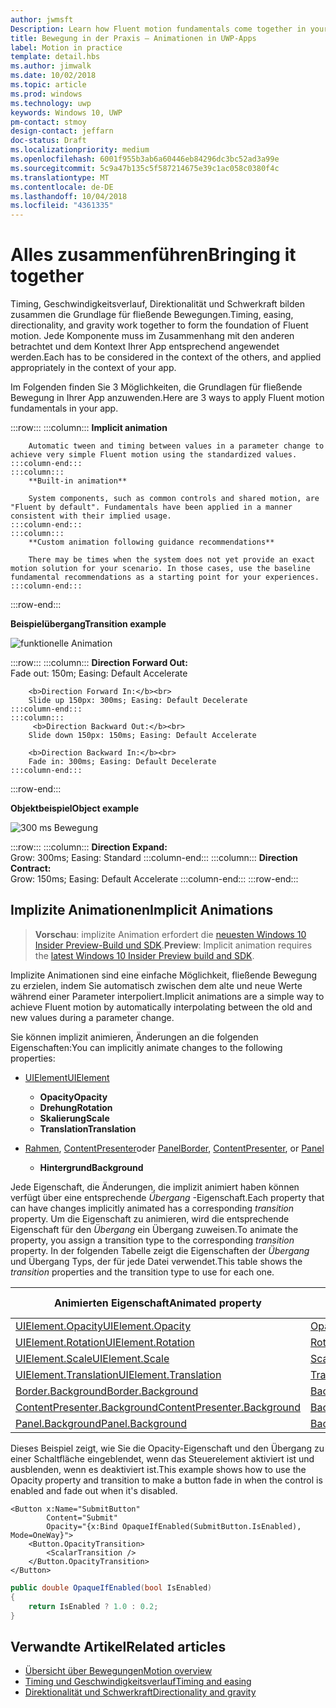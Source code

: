 ```yaml
---
author: jwmsft
Description: Learn how Fluent motion fundamentals come together in your app.
title: Bewegung in der Praxis – Animationen in UWP-Apps
label: Motion in practice
template: detail.hbs
ms.author: jimwalk
ms.date: 10/02/2018
ms.topic: article
ms.prod: windows
ms.technology: uwp
keywords: Windows 10, UWP
pm-contact: stmoy
design-contact: jeffarn
doc-status: Draft
ms.localizationpriority: medium
ms.openlocfilehash: 6001f955b3ab6a60446eb84296dc3bc52ad3a99e
ms.sourcegitcommit: 5c9a47b135c5f587214675e39c1ac058c0380f4c
ms.translationtype: MT
ms.contentlocale: de-DE
ms.lasthandoff: 10/04/2018
ms.locfileid: "4361335"
---
```

# <a name="bringing-it-together"></a><span data-ttu-id="4b36c-103">Alles zusammenführen</span><span class="sxs-lookup"><span data-stu-id="4b36c-103">Bringing it together</span></span>

<span data-ttu-id="4b36c-104">Timing, Geschwindigkeitsverlauf, Direktionalität und Schwerkraft bilden zusammen die Grundlage für fließende Bewegungen.</span><span class="sxs-lookup"><span data-stu-id="4b36c-104">Timing, easing, directionality, and gravity work together to form the foundation of Fluent motion.</span></span> <span data-ttu-id="4b36c-105">Jede Komponente muss im Zusammenhang mit den anderen betrachtet und dem Kontext Ihrer App entsprechend angewendet werden.</span><span class="sxs-lookup"><span data-stu-id="4b36c-105">Each has to be considered in the context of the others, and applied appropriately in the context of your app.</span></span>

<span data-ttu-id="4b36c-106">Im Folgenden finden Sie 3 Möglichkeiten, die Grundlagen für fließende Bewegung in Ihrer App anzuwenden.</span><span class="sxs-lookup"><span data-stu-id="4b36c-106">Here are 3 ways to apply Fluent motion fundamentals in your app.</span></span>

:::row:::
    :::column:::
        **Implicit animation**

        Automatic tween and timing between values in a parameter change to achieve very simple Fluent motion using the standardized values.
    :::column-end:::
    :::column:::
        **Built-in animation**

        System components, such as common controls and shared motion, are "Fluent by default". Fundamentals have been applied in a manner consistent with their implied usage.
    :::column-end:::
    :::column:::
        **Custom animation following guidance recommendations**

        There may be times when the system does not yet provide an exact motion solution for your scenario. In those cases, use the baseline fundamental recommendations as a starting point for your experiences.
    :::column-end:::
:::row-end:::

**<span data-ttu-id="4b36c-107">Beispielübergang</span><span class="sxs-lookup"><span data-stu-id="4b36c-107">Transition example</span></span>**

![funktionelle Animation](images/pageRefresh.gif)

:::row:::
    :::column:::
        <b>Direction Forward Out:</b><br>
        Fade out: 150m; Easing: Default Accelerate

        <b>Direction Forward In:</b><br>
        Slide up 150px: 300ms; Easing: Default Decelerate
    :::column-end:::
    :::column:::
         <b>Direction Backward Out:</b><br>
        Slide down 150px: 150ms; Easing: Default Accelerate

        <b>Direction Backward In:</b><br>
        Fade in: 300ms; Easing: Default Decelerate
    :::column-end:::
:::row-end:::

**<span data-ttu-id="4b36c-109">Objektbeispiel</span><span class="sxs-lookup"><span data-stu-id="4b36c-109">Object example</span></span>**

 ![300 ms Bewegung](images/control.gif)

:::row:::
    :::column:::
        <b>Direction Expand:</b><br>
        Grow: 300ms; Easing: Standard
    :::column-end:::
    :::column:::
        <b>Direction Contract:</b><br>
        Grow: 150ms; Easing: Default Accelerate
    :::column-end:::
:::row-end:::

## <a name="implicit-animations"></a><span data-ttu-id="4b36c-111">Implizite Animationen</span><span class="sxs-lookup"><span data-stu-id="4b36c-111">Implicit Animations</span></span>

> <span data-ttu-id="4b36c-112">**Vorschau**: implizite Animation erfordert die [neuesten Windows 10 Insider Preview-Build und SDK](https://insider.windows.com/for-developers/).</span><span class="sxs-lookup"><span data-stu-id="4b36c-112">**Preview**: Implicit animation requires the [latest Windows 10 Insider Preview build and SDK](https://insider.windows.com/for-developers/).</span></span>

<span data-ttu-id="4b36c-113">Implizite Animationen sind eine einfache Möglichkeit, fließende Bewegung zu erzielen, indem Sie automatisch zwischen dem alte und neue Werte während einer Parameter interpoliert.</span><span class="sxs-lookup"><span data-stu-id="4b36c-113">Implicit animations are a simple way to achieve Fluent motion by automatically interpolating between the old and new values during a parameter change.</span></span>

<span data-ttu-id="4b36c-114">Sie können implizit animieren, Änderungen an die folgenden Eigenschaften:</span><span class="sxs-lookup"><span data-stu-id="4b36c-114">You can implicitly animate changes to the following properties:</span></span>

- [<span data-ttu-id="4b36c-115">UIElement</span><span class="sxs-lookup"><span data-stu-id="4b36c-115">UIElement</span></span>](/uwp/api/windows.ui.xaml.uielement)
  - **<span data-ttu-id="4b36c-116">Opacity</span><span class="sxs-lookup"><span data-stu-id="4b36c-116">Opacity</span></span>**
  - **<span data-ttu-id="4b36c-117">Drehung</span><span class="sxs-lookup"><span data-stu-id="4b36c-117">Rotation</span></span>**
  - **<span data-ttu-id="4b36c-118">Skalierung</span><span class="sxs-lookup"><span data-stu-id="4b36c-118">Scale</span></span>**
  - **<span data-ttu-id="4b36c-119">Translation</span><span class="sxs-lookup"><span data-stu-id="4b36c-119">Translation</span></span>**

- <span data-ttu-id="4b36c-120">[Rahmen](/uwp/api/windows.ui.xaml.controls.border), [ContentPresenter](/uwp/api/windows.ui.xaml.controls.contentpresenter)oder [Panel](/uwp/api/windows.ui.xaml.controls.panel)</span><span class="sxs-lookup"><span data-stu-id="4b36c-120">[Border](/uwp/api/windows.ui.xaml.controls.border), [ContentPresenter](/uwp/api/windows.ui.xaml.controls.contentpresenter), or [Panel](/uwp/api/windows.ui.xaml.controls.panel)</span></span>
  - **<span data-ttu-id="4b36c-121">Hintergrund</span><span class="sxs-lookup"><span data-stu-id="4b36c-121">Background</span></span>**

<span data-ttu-id="4b36c-122">Jede Eigenschaft, die Änderungen, die implizit animiert haben können verfügt über eine entsprechende _Übergang_ -Eigenschaft.</span><span class="sxs-lookup"><span data-stu-id="4b36c-122">Each property that can have changes implicitly animated has a corresponding _transition_ property.</span></span> <span data-ttu-id="4b36c-123">Um die Eigenschaft zu animieren, wird die entsprechende Eigenschaft für den _Übergang_ ein Übergang zuweisen.</span><span class="sxs-lookup"><span data-stu-id="4b36c-123">To animate the property, you assign a transition type to the corresponding _transition_ property.</span></span> <span data-ttu-id="4b36c-124">In der folgenden Tabelle zeigt die Eigenschaften der _Übergang_ und Übergang Typs, der für jede Datei verwendet.</span><span class="sxs-lookup"><span data-stu-id="4b36c-124">This table shows the _transition_ properties and the transition type to use for each one.</span></span>

| <span data-ttu-id="4b36c-125">Animierten Eigenschaft</span><span class="sxs-lookup"><span data-stu-id="4b36c-125">Animated property</span></span> | <span data-ttu-id="4b36c-126">Übergang-Eigenschaft</span><span class="sxs-lookup"><span data-stu-id="4b36c-126">Transition property</span></span> | <span data-ttu-id="4b36c-127">Implizite Übergangstyp</span><span class="sxs-lookup"><span data-stu-id="4b36c-127">Implicit transition type</span></span> |
| -- | -- | -- |
| [<span data-ttu-id="4b36c-128">UIElement.Opacity</span><span class="sxs-lookup"><span data-stu-id="4b36c-128">UIElement.Opacity</span></span>](/uwp/api/windows.ui.xaml.uielement.opacity) | [<span data-ttu-id="4b36c-129">OpacityTransition</span><span class="sxs-lookup"><span data-stu-id="4b36c-129">OpacityTransition</span></span>](/uwp/api/windows.ui.xaml.uielement.opacitytransition) | [<span data-ttu-id="4b36c-130">ScalarTransition</span><span class="sxs-lookup"><span data-stu-id="4b36c-130">ScalarTransition</span></span>](/uwp/api/windows.ui.xaml.scalartransition) |
| [<span data-ttu-id="4b36c-131">UIElement.Rotation</span><span class="sxs-lookup"><span data-stu-id="4b36c-131">UIElement.Rotation</span></span>](/uwp/api/windows.ui.xaml.uielement.rotation) | [<span data-ttu-id="4b36c-132">RotationTransition</span><span class="sxs-lookup"><span data-stu-id="4b36c-132">RotationTransition</span></span>](/uwp/api/windows.ui.xaml.uielement.rotationtransition) | [<span data-ttu-id="4b36c-133">ScalarTransition</span><span class="sxs-lookup"><span data-stu-id="4b36c-133">ScalarTransition</span></span>](/uwp/api/windows.ui.xaml.scalartransition) |
| [<span data-ttu-id="4b36c-134">UIElement.Scale</span><span class="sxs-lookup"><span data-stu-id="4b36c-134">UIElement.Scale</span></span>](/uwp/api/windows.ui.xaml.uielement.scale) | [<span data-ttu-id="4b36c-135">ScaleTransition</span><span class="sxs-lookup"><span data-stu-id="4b36c-135">ScaleTransition</span></span>](/uwp/api/windows.ui.xaml.uielement.scaletransition) | [<span data-ttu-id="4b36c-136">Vector3Transition</span><span class="sxs-lookup"><span data-stu-id="4b36c-136">Vector3Transition</span></span>](/uwp/api/windows.ui.xaml.uielement.vector3transition) |
| [<span data-ttu-id="4b36c-137">UIElement.Translation</span><span class="sxs-lookup"><span data-stu-id="4b36c-137">UIElement.Translation</span></span>](/uwp/api/windows.ui.xaml.uielement.scale) | [<span data-ttu-id="4b36c-138">TranslationTransition</span><span class="sxs-lookup"><span data-stu-id="4b36c-138">TranslationTransition</span></span>](/uwp/api/windows.ui.xaml.uielement.translationtransition) | [<span data-ttu-id="4b36c-139">Vector3Transition</span><span class="sxs-lookup"><span data-stu-id="4b36c-139">Vector3Transition</span></span>](/uwp/api/windows.ui.xaml.uielement.vector3transition) |
| [<span data-ttu-id="4b36c-140">Border.Background</span><span class="sxs-lookup"><span data-stu-id="4b36c-140">Border.Background</span></span>](/uwp/api/windows.ui.xaml.controls.border.background) | [<span data-ttu-id="4b36c-141">BackgroundTransition</span><span class="sxs-lookup"><span data-stu-id="4b36c-141">BackgroundTransition</span></span>](/uwp/api/windows.ui.xaml.controls.border.backgroundtransition) | [<span data-ttu-id="4b36c-142">BrushTransition</span><span class="sxs-lookup"><span data-stu-id="4b36c-142">BrushTransition</span></span>](//uwp/api/windows.ui.xaml.uielement.brushtransition) |
| [<span data-ttu-id="4b36c-143">ContentPresenter.Background</span><span class="sxs-lookup"><span data-stu-id="4b36c-143">ContentPresenter.Background</span></span>](/uwp/api/windows.ui.xaml.controls.contentpresenter.background) | [<span data-ttu-id="4b36c-144">BackgroundTransition</span><span class="sxs-lookup"><span data-stu-id="4b36c-144">BackgroundTransition</span></span>](/uwp/api/windows.ui.xaml.controls.contentpresenter.backgroundtransition) | [<span data-ttu-id="4b36c-145">BrushTransition</span><span class="sxs-lookup"><span data-stu-id="4b36c-145">BrushTransition</span></span>](//uwp/api/windows.ui.xaml.uielement.brushtransition) |
| [<span data-ttu-id="4b36c-146">Panel.Background</span><span class="sxs-lookup"><span data-stu-id="4b36c-146">Panel.Background</span></span>](/uwp/api/windows.ui.xaml.controls.panel.background) | [<span data-ttu-id="4b36c-147">BackgroundTransition</span><span class="sxs-lookup"><span data-stu-id="4b36c-147">BackgroundTransition</span></span>](/uwp/api/windows.ui.xaml.controls.panel.backgroundtransition)  | [<span data-ttu-id="4b36c-148">BrushTransition</span><span class="sxs-lookup"><span data-stu-id="4b36c-148">BrushTransition</span></span>](//uwp/api/windows.ui.xaml.uielement.brushtransition) |

<span data-ttu-id="4b36c-149">Dieses Beispiel zeigt, wie Sie die Opacity-Eigenschaft und den Übergang zu einer Schaltfläche eingeblendet, wenn das Steuerelement aktiviert ist und ausblenden, wenn es deaktiviert ist.</span><span class="sxs-lookup"><span data-stu-id="4b36c-149">This example shows how to use the Opacity property and transition to make a button fade in when the control is enabled and fade out when it's disabled.</span></span>

```xaml
<Button x:Name="SubmitButton"
        Content="Submit"
        Opacity="{x:Bind OpaqueIfEnabled(SubmitButton.IsEnabled), Mode=OneWay}">
    <Button.OpacityTransition>
        <ScalarTransition />
    </Button.OpacityTransition>
</Button>
```

```csharp
public double OpaqueIfEnabled(bool IsEnabled)
{
    return IsEnabled ? 1.0 : 0.2;
}
```

## <a name="related-articles"></a><span data-ttu-id="4b36c-150">Verwandte Artikel</span><span class="sxs-lookup"><span data-stu-id="4b36c-150">Related articles</span></span>

- [<span data-ttu-id="4b36c-151">Übersicht über Bewegungen</span><span class="sxs-lookup"><span data-stu-id="4b36c-151">Motion overview</span></span>](index.md)
- [<span data-ttu-id="4b36c-152">Timing und Geschwindigkeitsverlauf</span><span class="sxs-lookup"><span data-stu-id="4b36c-152">Timing and easing</span></span>](timing-and-easing.md)
- [<span data-ttu-id="4b36c-153">Direktionalität und Schwerkraft</span><span class="sxs-lookup"><span data-stu-id="4b36c-153">Directionality and gravity</span></span>](directionality-and-gravity.md)